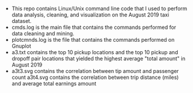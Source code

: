 - This repo contains Linux/Unix command line code that I used to perform data analysis, cleaning, and visualization on the August 2019 taxi dataset.
- cmds.log is the main file that contains the commands performed for data cleaning and mining.
- plotcmnds.log is the file that contains the commands performed on Gnuplot
- a3.txt contains the top 10 pickup locations and the top 10 pickup and dropoff pair locations that yielded the highest 
  average "total amount" in August 2019
- a3t3.svg contains the correlation between tip amount and passenger count
  a3t4.svg contains the correlation between trip distance (miles) and average total earnings amount
